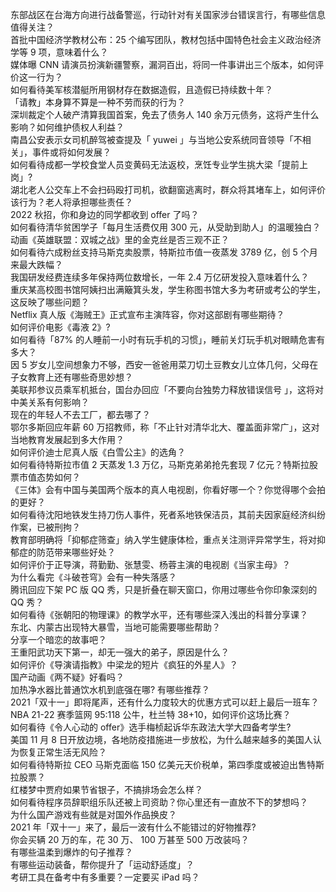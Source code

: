 东部战区在台海方向进行战备警巡，行动针对有关国家涉台错误言行，有哪些信息值得关注？  
首批中国经济学教材公布：25 个编写团队，教材包括中国特色社会主义政治经济学等 9 项，意味着什么？  
媒体曝 CNN 请演员扮演新疆警察，漏洞百出，将同一件事讲出三个版本，如何评价这一行为？  
如何看待美军核潜艇所用钢材存在数据造假，且造假已持续数十年？  
「请教」本身算不算是一种不劳而获的行为？  
深圳裁定个人破产清算我国首案，免去了债务人 140 余万元债务，这将产生什么影响？如何维护债权人利益？  
南昌公安表示女司机醉驾被查提及「 yuwei 」与当地公安系统同音领导「不相关」，事件或将如何发展？  
如何看待成都一学校食堂人员变黄码无法返校，烹饪专业学生挑大梁「提前上岗」?  
湖北老人公交车上不会扫码殴打司机，欲翻窗逃离时，群众将其堵车上，如何评价该行为？老人将承担哪些责任？  
2022 秋招，你和身边的同学都收到 offer 了吗？  
如何看待清华贫困学子「每月生活费仅用 300 元，从受助到助人」的温暖独白？  
动画《英雄联盟：双城之战》里的金克丝是否三观不正？  
如何看待六成粉丝支持马斯克卖股票，特斯拉市值一夜蒸发 3789 亿，创 5 个月来最大跌幅？  
我国研发经费连续多年保持两位数增长，一年 2.4 万亿研发投入意味着什么？  
重庆某高校图书馆阿姨扫出满簸箕头发，学生称图书馆大多为考研或考公的学生，这反映了哪些问题？  
Netflix 真人版《海贼王》正式宣布主演阵容，你对这部剧有哪些期待？  
如何评价电影《毒液 2》?  
如何看待「87% 的人睡前一小时有玩手机的习惯」，睡前关灯玩手机对眼睛危害有多大？  
因 5 岁女儿空间想象力不够，西安一爸爸用菜刀切土豆教女儿立体几何，父母在子女教育上还有哪些奇思妙想？  
美联邦参议员乘军机抵台，国台办回应「不要向台独势力释放错误信号 」，这将对中美关系有何影响？  
现在的年轻人不去工厂，都去哪了？  
鄂尔多斯回应年薪 60 万招教师，称「不止针对清华北大、覆盖面非常广」，这对当地教育发展起到多大作用？  
如何评价迪士尼真人版《白雪公主》的选角？  
如何看待特斯拉市值 2 天蒸发 1.3 万亿，马斯克弟弟抢先套现 7 亿元？特斯拉股票市值态势如何？  
《三体》会有中国与美国两个版本的真人电视剧，你看好哪一个？你觉得哪个会拍的更好？  
如何看待沈阳地铁发生持刀伤人事件，死者系地铁保洁员，其前夫因家庭经济纠纷作案，已被刑拘？  
教育部明确将「抑郁症筛查」纳入学生健康体检，重点关注测评异常学生，将对抑郁症的防范带来哪些好处？  
如何评价于正导演，蒋勤勤、张慧雯、杨蓉主演的电视剧《当家主母》？  
为什么看完《斗破苍穹》会有一种失落感？  
腾讯回应下架 PC 版 QQ 秀，只是折叠在聊天窗口，你用过哪些令你印象深刻的 QQ 秀？  
如何看待《张朝阳的物理课》的教学水平，还有哪些深入浅出的科普分享课？  
东北、内蒙古出现特大暴雪，当地可能需要哪些帮助？  
分享一个暗恋的故事吧？  
王重阳武功天下第一，却无一强大的弟子，原因是什么？  
如何评价《导演请指教》中梁龙的短片《疯狂的外星人》？  
国产动画《两不疑》好看吗？  
加热净水器比普通饮水机到底强在哪? 有哪些推荐？  
2021「双十一」即将尾声，还有什么力度较大的优惠方式可以赶上最后一班车？  
NBA 21-22 赛季篮网 95:118 公牛，杜兰特 38+10，如何评价这场比赛？  
如何看待《令人心动的 offer》选手梅桢起诉华东政法大学大四备考学生?  
美国 11 月 8 日开放边境，各地防疫措施进一步放松，为什么越来越多的美国人认为恢复正常生活无风险？  
如何看待特斯拉 CEO 马斯克面临 150 亿美元天价税单，第四季度或被迫出售特斯拉股票？  
红楼梦中贾府如果节省银子，不搞排场会怎么样？  
如何看待程序员辞职组乐队还被上司资助？你心里还有一直放不下的梦想吗？  
为什么国产游戏有些就是对国外作品换皮？  
2021 年「双十一」来了，最后一波有什么不能错过的好物推荐?  
你会买辆 20 万的车，花 30 万、 100 万甚至 500 万改装吗？  
有哪些温柔到爆炸的句子推荐？  
有哪些运动装备，帮你提升了「运动舒适度」？  
考研工具在备考中有多重要？一定要买 iPad 吗？  
